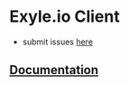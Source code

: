 # Exyle.io Client

- submit issues [here](https://github.com/exyleio/exyleio/issues)

## [Documentation](https://exyleio-docs.web.app/docs/projects/game)
